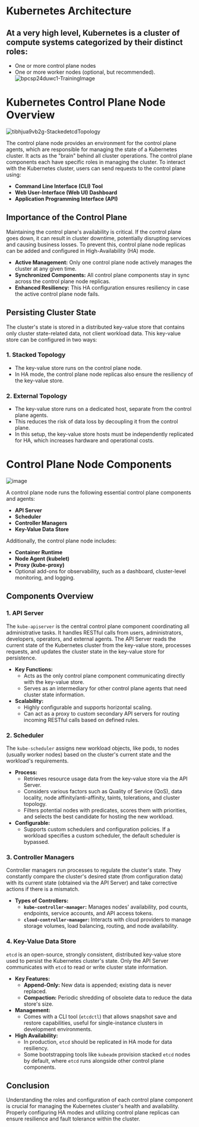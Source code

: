 # Kubernetes Architecture

## At a very high level, Kubernetes is a cluster of compute systems categorized by their distinct roles:

- One or more control plane nodes
- One or more worker nodes (optional, but recommended).
![bpcsp24duwc1-TrainingImage](https://github.com/user-attachments/assets/86fbd27a-e3a0-4c32-ad5a-06854e6c8a14)


# Kubernetes Control Plane Node Overview
![tibhjua9vb2g-StackedetcdTopology](https://github.com/user-attachments/assets/ba69acc0-7775-47e0-b8ff-1ba5fb814521)

The control plane node provides an environment for the control plane agents, which are responsible for managing the state of a Kubernetes cluster. It acts as the "brain" behind all cluster operations. The control plane components each have specific roles in managing the cluster. To interact with the Kubernetes cluster, users can send requests to the control plane using:

- **Command Line Interface (CLI) Tool**
- **Web User-Interface (Web UI) Dashboard**
- **Application Programming Interface (API)**

## Importance of the Control Plane

Maintaining the control plane's availability is critical. If the control plane goes down, it can result in cluster downtime, potentially disrupting services and causing business losses. To prevent this, control plane node replicas can be added and configured in High-Availability (HA) mode. 

- **Active Management:** Only one control plane node actively manages the cluster at any given time.
- **Synchronized Components:** All control plane components stay in sync across the control plane node replicas.
- **Enhanced Resiliency:** This HA configuration ensures resiliency in case the active control plane node fails.

## Persisting Cluster State

The cluster's state is stored in a distributed key-value store that contains only cluster state-related data, not client workload data. This key-value store can be configured in two ways:

### 1. Stacked Topology

- The key-value store runs on the control plane node.
- In HA mode, the control plane node replicas also ensure the resiliency of the key-value store.

### 2. External Topology

- The key-value store runs on a dedicated host, separate from the control plane agents.
- This reduces the risk of data loss by decoupling it from the control plane.
- In this setup, the key-value store hosts must be independently replicated for HA, which increases hardware and operational costs.


# Control Plane Node Components
![image](https://github.com/user-attachments/assets/7b2b1e9e-4b48-470b-922e-f7f1db7ed9ae)


A control plane node runs the following essential control plane components and agents:
- **API Server**
- **Scheduler**
- **Controller Managers**
- **Key-Value Data Store**

Additionally, the control plane node includes:
- **Container Runtime**
- **Node Agent (kubelet)**
- **Proxy (kube-proxy)**
- Optional add-ons for observability, such as a dashboard, cluster-level monitoring, and logging.

## Components Overview

### 1. API Server

The `kube-apiserver` is the central control plane component coordinating all administrative tasks. It handles RESTful calls from users, administrators, developers, operators, and external agents. The API Server reads the current state of the Kubernetes cluster from the key-value store, processes requests, and updates the cluster state in the key-value store for persistence.

- **Key Functions:** 
  - Acts as the only control plane component communicating directly with the key-value store.
  - Serves as an intermediary for other control plane agents that need cluster state information.
- **Scalability:** 
  - Highly configurable and supports horizontal scaling.
  - Can act as a proxy to custom secondary API servers for routing incoming RESTful calls based on defined rules.

### 2. Scheduler

The `kube-scheduler` assigns new workload objects, like pods, to nodes (usually worker nodes) based on the cluster's current state and the workload's requirements.

- **Process:** 
  - Retrieves resource usage data from the key-value store via the API Server.
  - Considers various factors such as Quality of Service (QoS), data locality, node affinity/anti-affinity, taints, tolerations, and cluster topology.
  - Filters potential nodes with predicates, scores them with priorities, and selects the best candidate for hosting the new workload.
- **Configurable:** 
  - Supports custom schedulers and configuration policies. If a workload specifies a custom scheduler, the default scheduler is bypassed.

### 3. Controller Managers

Controller managers run processes to regulate the cluster's state. They constantly compare the cluster's desired state (from configuration data) with its current state (obtained via the API Server) and take corrective actions if there is a mismatch.

- **Types of Controllers:**
  - **`kube-controller-manager`:** Manages nodes' availability, pod counts, endpoints, service accounts, and API access tokens.
  - **`cloud-controller-manager`:** Interacts with cloud providers to manage storage volumes, load balancing, routing, and node availability.

### 4. Key-Value Data Store

`etcd` is an open-source, strongly consistent, distributed key-value store used to persist the Kubernetes cluster's state. Only the API Server communicates with `etcd` to read or write cluster state information.

- **Key Features:**
  - **Append-Only:** New data is appended; existing data is never replaced.
  - **Compaction:** Periodic shredding of obsolete data to reduce the data store's size.
- **Management:** 
  - Comes with a CLI tool (`etcdctl`) that allows snapshot save and restore capabilities, useful for single-instance clusters in development environments.
- **High Availability:** 
  - In production, `etcd` should be replicated in HA mode for data resiliency.
  - Some bootstrapping tools like `kubeadm` provision stacked `etcd` nodes by default, where `etcd` runs alongside other control plane components.

## Conclusion

Understanding the roles and configuration of each control plane component is crucial for managing the Kubernetes cluster's health and availability. Properly configuring HA modes and utilizing control plane replicas can ensure resilience and fault tolerance within the cluster.


